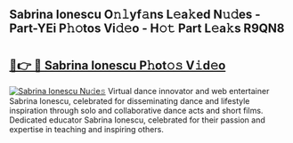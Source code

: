 ## Sabrina Ionescu O𝚗𝚕yf𝚊ns L𝚎a𝚔ed N𝚞𝚍es - Part-YEi P𝚑𝚘tos Vi𝚍𝚎o - H𝚘𝚝 Part L𝚎a𝚔s R9QN8

# <h2><a href="http://kfcidta.oniu.top/?m=Sabrina+Ionescu">🔗👉 🔴 Sabrina Ionescu P𝚑ot𝚘𝚜 V𝚒d𝚎o</a></h2>

[![Sabrina Ionescu Nu𝚍e𝚜](https://i.imgur.com/0qMVB7G.gif)](http://kfcidta.oniu.top/?m=Sabrina+Ionescu)
Virtual dance innovator and web entertainer Sabrina Ionescu, celebrated for disseminating dance and lifestyle inspiration through solo and collaborative dance acts and short films. Dedicated educator Sabrina Ionescu, celebrated for their passion and expertise in teaching and inspiring others.  
